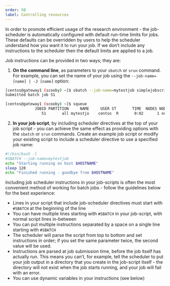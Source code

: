 ```yaml
---
order: 50
label: Controlling resources
---
```


In order to promote efficient usage of the research environment - the job-scheduler is automatically configured with default run-time limits for jobs. These defaults can be overridden by users to help the scheduler understand how you want it to run your job. If we don’t include any instructions to the scheduler then the default limits are applied to a job.

Job instructions can be provided in two ways; they are:

1. **On the command line**, as parameters to your `sbatch` or `srun` command. For example, you can set the name of your job using the `--job-name=[name] | -J [name]` option:

```bash
[centos@gateway1 (scooby) ~]$ sbatch --job-name=mytestjob simplejobscript.sh
Submitted batch job 51

[centos@gateway1 (scooby) ~]$ squeue
             JOBID PARTITION     NAME     USER ST       TIME  NODES NODELIST(REASON)
                51       all mytestjo    centos  R       0:02      1 node01
```

2. **In your job script**, by including scheduler directives at the top of your job script - you can achieve the same effect as providing options with the `sbatch` or `srun` commands. Create an example job script or modify your existing script to include a scheduler directive to use a specified job name:

```bash
#!/bin/bash -l
#SBATCH --job-name=mytestjob
echo "Starting running on host $HOSTNAME"
sleep 120
echo "Finished running - goodbye from $HOSTNAME"
```

Including job scheduler instructions in your job-scripts is often the most convenient method of working for batch jobs - follow the guidelines below for the best experience:

- Lines in your script that include job-scheduler directives must start with `#SBATCH` at the beginning of the line
- You can have multiple lines starting with `#SBATCH` in your job-script, with normal script lines in-between
- You can put multiple instructions separated by a space on a single line starting with `#SBATCH`
- The scheduler will parse the script from top to bottom and set instructions in order; if you set the same parameter twice, the second value will be used.
- Instructions are parsed at job submission time, before the job itself has actually run. This means you can’t, for example, tell the scheduler to put your job output in a directory that you create in the job-script itself - the directory will not exist when the job starts running, and your job will fail with an error.
- You can use dynamic variables in your instructions (see below)

